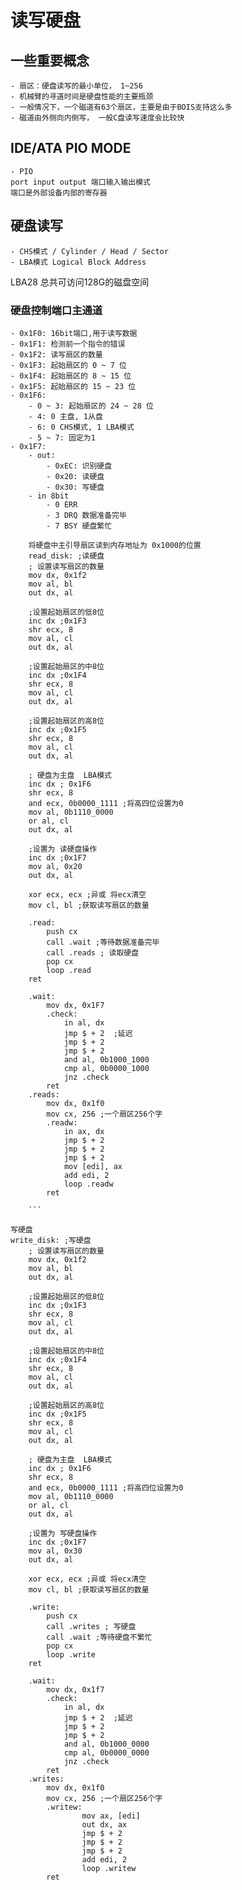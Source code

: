 # 读写硬盘

## 一些重要概念
    - 扇区：硬盘读写的最小单位， 1~256
    - 机械臂的寻道时间是硬盘性能的主要瓶颈
    - 一般情况下，一个磁道有63个扇区，主要是由于BOIS支持这么多
    - 磁道由外侧向内侧写， 一般C盘读写速度会比较快

## IDE/ATA PIO MODE
    - PIO
    port input output 端口输入输出模式
    端口是外部设备内部的寄存器

## 硬盘读写
    - CHS模式 / Cylinder / Head / Sector
    - LBA模式 Logical Block Address
LBA28 总共可访问128G的磁盘空间

### 硬盘控制端口主通道
    - 0x1F0: 16bit端口,用于读写数据
    - 0x1F1: 检测前一个指令的错误
    - 0x1F2: 读写扇区的数量
    - 0x1F3: 起始扇区的 0 ~ 7 位
    - 0x1F4: 起始扇区的 8 ~ 15 位
    - 0x1F5: 起始扇区的 15 ~ 23 位
    - 0x1F6: 
        - 0 ~ 3: 起始扇区的 24 ~ 28 位
        - 4: 0 主盘, 1从盘
        - 6: 0 CHS模式, 1 LBA模式
        - 5 ~ 7: 固定为1
    - 0x1F7: 
        - out:
            - 0xEC: 识别硬盘
            - 0x20: 读硬盘
            - 0x30: 写硬盘
        - in 8bit
            - 0 ERR
            - 3 DRQ 数据准备完毕
            - 7 BSY 硬盘繁忙



```
    将硬盘中主引导扇区读到内存地址为 0x1000的位置
    read_disk: ;读硬盘
    ; 设置读写扇区的数量
    mov dx, 0x1f2  
    mov al, bl 
    out dx, al

    ;设置起始扇区的低8位
    inc dx ;0x1F3
    shr ecx, 8
    mov al, cl 
    out dx, al

    ;设置起始扇区的中8位
    inc dx ;0x1F4
    shr ecx, 8
    mov al, cl 
    out dx, al

    ;设置起始扇区的高8位
    inc dx ;0x1F5
    shr ecx, 8
    mov al, cl 
    out dx, al 

    ; 硬盘为主盘  LBA模式
    inc dx ; 0x1F6 
    shr ecx, 8
    and ecx, 0b0000_1111 ;将高四位设置为0
    mov al, 0b1110_0000
    or al, cl 
    out dx, al 

    ;设置为 读硬盘操作
    inc dx ;0x1F7
    mov al, 0x20
    out dx, al

    xor ecx, ecx ;异或 将ecx清空
    mov cl, bl ;获取读写扇区的数量

    .read:
        push cx
        call .wait ;等待数据准备完毕
        call .reads ; 读取硬盘
        pop cx
        loop .read
    ret

    .wait:
        mov dx, 0x1F7
        .check:
            in al, dx 
            jmp $ + 2  ;延迟
            jmp $ + 2
            jmp $ + 2
            and al, 0b1000_1000
            cmp al, 0b0000_1000
            jnz .check
        ret
    .reads:
        mov dx, 0x1f0
        mov cx, 256 ;一个扇区256个字
        .readw:
            in ax, dx
            jmp $ + 2
            jmp $ + 2
            jmp $ + 2
            mov [edi], ax
            add edi, 2
            loop .readw
        ret
            
    ```
```

```
写硬盘
write_disk: ;写硬盘
    ; 设置读写扇区的数量
    mov dx, 0x1f2  
    mov al, bl 
    out dx, al

    ;设置起始扇区的低8位
    inc dx ;0x1F3
    shr ecx, 8
    mov al, cl 
    out dx, al

    ;设置起始扇区的中8位
    inc dx ;0x1F4
    shr ecx, 8
    mov al, cl 
    out dx, al

    ;设置起始扇区的高8位
    inc dx ;0x1F5
    shr ecx, 8
    mov al, cl 
    out dx, al 

    ; 硬盘为主盘  LBA模式
    inc dx ; 0x1F6 
    shr ecx, 8
    and ecx, 0b0000_1111 ;将高四位设置为0
    mov al, 0b1110_0000
    or al, cl 
    out dx, al 

    ;设置为 写硬盘操作
    inc dx ;0x1F7
    mov al, 0x30
    out dx, al

    xor ecx, ecx ;异或 将ecx清空
    mov cl, bl ;获取读写扇区的数量

    .write:
        push cx
        call .writes ; 写硬盘
        call .wait ;等待硬盘不繁忙
        pop cx
        loop .write
    ret

    .wait:
        mov dx, 0x1f7
        .check:
            in al, dx 
            jmp $ + 2  ;延迟
            jmp $ + 2
            jmp $ + 2
            and al, 0b1000_0000
            cmp al, 0b0000_0000
            jnz .check
        ret
    .writes:
        mov dx, 0x1f0
        mov cx, 256 ;一个扇区256个字
        .writew:
                mov ax, [edi]
                out dx, ax
                jmp $ + 2
                jmp $ + 2
                jmp $ + 2
                add edi, 2
                loop .writew
        ret
```